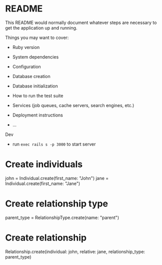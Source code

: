 # README

This README would normally document whatever steps are necessary to get the
application up and running.

Things you may want to cover:

* Ruby version

* System dependencies

* Configuration

* Database creation

* Database initialization

* How to run the test suite

* Services (job queues, cache servers, search engines, etc.)

* Deployment instructions

* ...


Dev
- run `exec rails s -p 3000` to start server


# Create individuals
john = Individual.create(first_name: "John")
jane = Individual.create(first_name: "Jane")

# Create relationship type
parent_type = RelationshipType.create(name: "parent")

# Create relationship
Relationship.create(individual: john, relative: jane, relationship_type: parent_type)